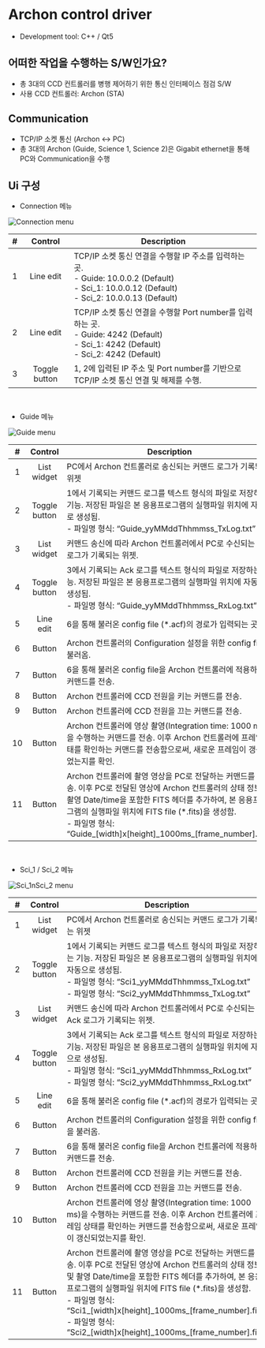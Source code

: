 # Archon control driver
- Development tool: C++ / Qt5

## 어떠한 작업을 수행하는 S/W인가요?
- 총 3대의 CCD 컨트롤러를 병행 제어하기 위한 통신 인터페이스 점검 S/W
- 사용 CCD 컨트롤러: Archon (STA)

## Communication
- TCP/IP 소켓 통신 (Archon <-> PC)
- 총 3대의 Archon (Guide, Science 1, Science 2)은 Gigabit ethernet을 통해 PC와 Communication을 수행

## Ui 구성
- Connection 메뉴


![Connection menu](https://user-images.githubusercontent.com/54430715/98506508-02f9c580-229f-11eb-9e8c-07db777ca2ca.PNG)


| # | Control | Description |
|:-:|:-------:|-------------|
|1|Line edit|TCP/IP 소켓 통신 연결을 수행할 IP 주소를 입력하는 곳.<br/>- Guide: 10.0.0.2 (Default)<br/>- Sci_1: 10.0.0.12 (Default)<br/>- Sci_2: 10.0.0.13 (Default)|
|2|Line edit|TCP/IP 소켓 통신 연결을 수행할 Port number를 입력하는 곳.<br/>- Guide: 4242 (Default)<br/>- Sci_1: 4242 (Default)<br/>- Sci_2: 4242 (Default)|
|3|Toggle button|1, 2에 입력된 IP 주소 및 Port number를 기반으로 TCP/IP 소켓 통신 연결 및 해제를 수행.|
<br/>

- Guide 메뉴


![Guide menu](https://user-images.githubusercontent.com/54430715/98506511-05f4b600-229f-11eb-9065-217f7d0fe3fe.PNG)


| # | Control | Description |
|:-:|:-------:|-------------|
|1|List widget|PC에서 Archon 컨트롤러로 송신되는 커맨드 로그가 기록되는 위젯|
|2|Toggle button|1에서 기록되는 커맨드 로그를 텍스트 형식의 파일로 저장하는 기능. 저장된 파일은 본 응용프로그램의 실행파일 위치에 자동으로 생성됨.<br/>- 파일명 형식: “Guide_yyMMddThhmmss_TxLog.txt”|
|3|List widget|커맨드 송신에 따라 Archon 컨트롤러에서 PC로 수신되는 Ack 로그가 기록되는 위젯.|
|4|Toggle button|3에서 기록되는 Ack 로그를 텍스트 형식의 파일로 저장하는 기능. 저장된 파일은 본 응용프로그램의 실행파일 위치에 자동으로 생성됨.<br/>- 파일명 형식: “Guide_yyMMddThhmmss_RxLog.txt”|
|5|Line edit|6을 통해 불러온 config file (&#42;.acf)의 경로가 입력되는 곳.|
|6|Button|Archon 컨트롤러의 Configuration 설정을 위한 config file을 불러옴.|
|7|Button|6을 통해 불러온 config file을 Archon 컨트롤러에 적용하는 커맨드를 전송.|
|8|Button|Archon 컨트롤러에 CCD 전원을 키는 커맨드를 전송.|
|9|Button|Archon 컨트롤러에 CCD 전원을 끄는 커맨드를 전송.|
|10|Button|Archon 컨트롤러에 영상 촬영(Integration time: 1000 ms)을 수행하는 커맨드를 전송. 이후 Archon 컨트롤러에 프레임 상태를 확인하는 커맨드를 전송함으로써, 새로운 프레임이 갱신되었는지를 확인.|
|11|Button|Archon 컨트롤러에 촬영 영상을 PC로 전달하는 커맨드를 전송. 이후 PC로 전달된 영상에 Archon 컨트롤러의 상태 정보 및 촬영 Date/time을 포함한 FITS 헤더를 추가하여, 본 응용프로그램의 실행파일 위치에 FITS file (&#42;.fits)을 생성함.<br/>- 파일명 형식: “Guide&#95;[width]x[height]&#95;1000ms&#95;[frame&#95;number].fits”|
<br/>

- Sci_1 / Sci_2 메뉴


![Sci_1nSci_2 menu](https://user-images.githubusercontent.com/54430715/98506515-07be7980-229f-11eb-9260-653db33676d6.PNG)


| # | Control | Description |
|:-:|:-------:|-------------|
|1|List widget|PC에서 Archon 컨트롤러로 송신되는 커맨드 로그가 기록되는 위젯|
|2|Toggle button|1에서 기록되는 커맨드 로그를 텍스트 형식의 파일로 저장하는 기능. 저장된 파일은 본 응용프로그램의 실행파일 위치에 자동으로 생성됨.<br/>- 파일명 형식: “Sci1_yyMMddThhmmss_TxLog.txt”<br/>- 파일명 형식: “Sci2_yyMMddThhmmss_TxLog.txt”|
|3|List widget|커맨드 송신에 따라 Archon 컨트롤러에서 PC로 수신되는 Ack 로그가 기록되는 위젯.|
|4|Toggle button|3에서 기록되는 Ack 로그를 텍스트 형식의 파일로 저장하는 기능. 저장된 파일은 본 응용프로그램의 실행파일 위치에 자동으로 생성됨.<br/>- 파일명 형식: “Sci1_yyMMddThhmmss_RxLog.txt”<br/>- 파일명 형식: “Sci2_yyMMddThhmmss_RxLog.txt”|
|5|Line edit|6을 통해 불러온 config file (&#42;.acf)의 경로가 입력되는 곳.|
|6|Button|Archon 컨트롤러의 Configuration 설정을 위한 config file을 불러옴.|
|7|Button|6을 통해 불러온 config file을 Archon 컨트롤러에 적용하는 커맨드를 전송.|
|8|Button|Archon 컨트롤러에 CCD 전원을 키는 커맨드를 전송.|
|9|Button|Archon 컨트롤러에 CCD 전원을 끄는 커맨드를 전송.|
|10|Button|Archon 컨트롤러에 영상 촬영(Integration time: 1000 ms)을 수행하는 커맨드를 전송. 이후 Archon 컨트롤러에 프레임 상태를 확인하는 커맨드를 전송함으로써, 새로운 프레임이 갱신되었는지를 확인.|
|11|Button|Archon 컨트롤러에 촬영 영상을 PC로 전달하는 커맨드를 전송. 이후 PC로 전달된 영상에 Archon 컨트롤러의 상태 정보 및 촬영 Date/time을 포함한 FITS 헤더를 추가하여, 본 응용프로그램의 실행파일 위치에 FITS file (&#42;.fits)을 생성함.<br/>- 파일명 형식: “Sci1&#95;[width]x[height]&#95;1000ms&#95;[frame&#95;number].fits”<br/>- 파일명 형식: “Sci2&#95;[width]x[height]&#95;1000ms&#95;[frame&#95;number].fits”|

